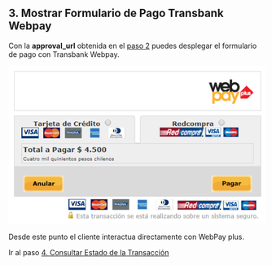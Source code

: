## 3. Mostrar Formulario de Pago Transbank Webpay

Con la **approval_url** obtenida en el [paso 2](intencion-de-pago-wp.md) puedes desplegar el formulario de pago con Transbank Webpay.

![Ejemplo de Formulario Transbank](images/transbank-1.PNG)

Desde este punto el cliente interactua directamente con WebPay plus.

Ir al paso [4. Consultar Estado de la Transacción](consulta-de-estado.md)
